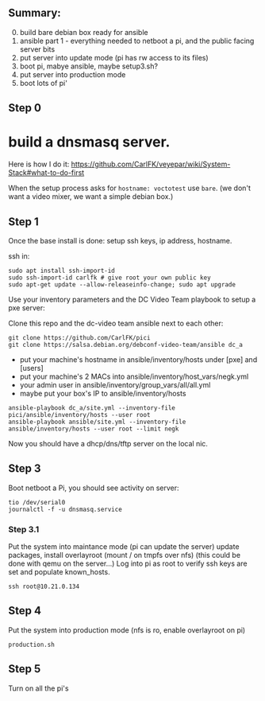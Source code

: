 ## Summary:
 0. build bare debian box ready for ansible
 1. ansible part 1 - everything needed to netboot a pi, and the public facing server bits
 2. put server into update mode (pi has rw access to its files)
 3. boot pi, mabye ansible, maybe setup3.sh?
 4. put server into production mode
 5. boot lots of pi'

## Step 0
# build a dnsmasq server.

Here is how I do it:
https://github.com/CarlFK/veyepar/wiki/System-Stack#what-to-do-first

When the setup process asks for `hostname: voctotest` use `bare`.
(we don't want a video mixer, we want a simple debian box.)

## Step 1
Once the base install is done: setup ssh keys, ip address, hostname.

ssh in:
```
sudo apt install ssh-import-id
sudo ssh-import-id carlfk # give root your own public key
sudo apt-get update --allow-releaseinfo-change; sudo apt upgrade
```
Use your inventory parameters and the DC Video Team playbook to setup a pxe server:

Clone this repo and the dc-video team ansible next to each other:
```
git clone https://github.com/CarlFK/pici
git clone https://salsa.debian.org/debconf-video-team/ansible dc_a
```
 - put your machine's hostname in ansible/inventory/hosts under [pxe] and [users]
 - put your machine's 2 MACs into ansible/inventory/host_vars/negk.yml
 - your admin user in ansible/inventory/group_vars/all/all.yml
 - maybe put your box's IP to ansible/inventory/hosts

```
ansible-playbook dc_a/site.yml --inventory-file pici/ansible/inventory/hosts --user root
ansible-playbook ansible/site.yml --inventory-file ansible/inventory/hosts --user root --limit negk
```
Now you should have a dhcp/dns/tftp server on the local nic.

## Step 3
Boot netboot a Pi, you should see activity on server:
```
tio /dev/serial0
journalctl -f -u dnsmasq.service
```
### Step 3.1
Put the system into maintance mode (pi can update the server)
update packages, install overlayroot (mount / on tmpfs over nfs)
(this could be done with qemu on the server...)
Log into pi as root to verify ssh keys are set and populate known_hosts.
```
ssh root@10.21.0.134
```
## Step 4
Put the system into production mode (nfs is ro, enable overlayroot on pi)
```
production.sh
```
## Step 5
Turn on all the pi's

